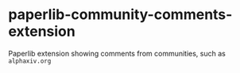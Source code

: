 # paperlib-community-comments-extension

Paperlib extension showing comments from communities, such as `alphaxiv.org`